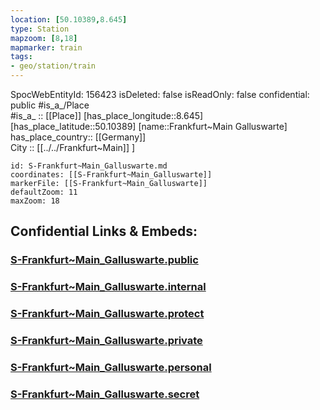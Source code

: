 ```yaml
---
location: [50.10389,8.645] 
type: Station 
mapzoom: [8,18] 
mapmarker: train 
tags:
- geo/station/train
---
```

SpocWebEntityId: 156423
isDeleted: false
isReadOnly: false
confidential: public
#is_a_/Place  
#is_a_ :: [[Place]] 
[has_place_longitude::8.645] 
[has_place_latitude::50.10389] 
[name::Frankfurt~Main Galluswarte] 
has_place_country:: [[Germany]]  
City :: [[../../Frankfurt~Main]] ] 


```leaflet
id: S-Frankfurt~Main_Galluswarte.md
coordinates: [[S-Frankfurt~Main_Galluswarte]] 
markerFile: [[S-Frankfurt~Main_Galluswarte]] 
defaultZoom: 11 
maxZoom: 18
```


## Confidential Links & Embeds: 

### [S-Frankfurt~Main_Galluswarte.public](/_public/\Earth\Continent\Europe\Europe~Central\Germany\Germany~West\Hessen\counties~Hessen\Frankfurt~Main\Stations-FFM~SS-Frankfurt~Main_Galluswarte.public.md) 

### [S-Frankfurt~Main_Galluswarte.internal](/_internal/\Earth\Continent\Europe\Europe~Central\Germany\Germany~West\Hessen\counties~Hessen\Frankfurt~Main\Stations-FFM~SS-Frankfurt~Main_Galluswarte.internal.md) 

### [S-Frankfurt~Main_Galluswarte.protect](/_protect/\Earth\Continent\Europe\Europe~Central\Germany\Germany~West\Hessen\counties~Hessen\Frankfurt~Main\Stations-FFM~SS-Frankfurt~Main_Galluswarte.protect.md) 

### [S-Frankfurt~Main_Galluswarte.private](/_private/\Earth\Continent\Europe\Europe~Central\Germany\Germany~West\Hessen\counties~Hessen\Frankfurt~Main\Stations-FFM~SS-Frankfurt~Main_Galluswarte.private.md) 

### [S-Frankfurt~Main_Galluswarte.personal](/_personal/\Earth\Continent\Europe\Europe~Central\Germany\Germany~West\Hessen\counties~Hessen\Frankfurt~Main\Stations-FFM~SS-Frankfurt~Main_Galluswarte.personal.md) 

### [S-Frankfurt~Main_Galluswarte.secret](/_secret/\Earth\Continent\Europe\Europe~Central\Germany\Germany~West\Hessen\counties~Hessen\Frankfurt~Main\Stations-FFM~SS-Frankfurt~Main_Galluswarte.secret.md)

